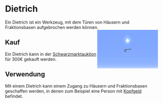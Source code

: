 # Dietrich

Ein Dietrich ist ein Werkzeug, mit dem Türen von Häusern und Fraktionsbasen aufgebrochen werden können. <img align="right" width="200" eight="150" src="../../../assets/image/items/Dietrich.png"> 

## Kauf
Ein Dietrich kann in der [Schwarzmarktauktion](../../pages/orte/schwarzmarkt.md) für 300€ gekauft werden.

## Verwendung
Mit einem Dietrich kann einem Zugang zu Häusern und Fraktionsbasen geschaffen werden, in denen zum Beispiel eine Person mit [Kopfgeld](../../pages/fraktionen/kopfgeld.md) befindet.

